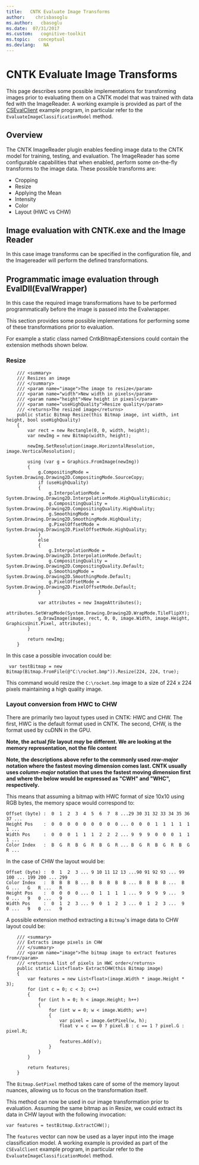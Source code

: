 ```yaml
---
title:   CNTK Evaluate Image Transforms
author:    chrisbasoglu
ms.author:   cbasoglu
ms.date:  07/31/2017
ms.custom:   cognitive-toolkit
ms.topic:   conceptual
ms.devlang:   NA
---
```


# CNTK Evaluate Image Transforms

This page describes some possible implementations for transforming images prior to evaluating them on a CNTK model that was trained with data fed with the ImageReader. A working example is provided as part of the [CSEvalClient](https://github.com/Microsoft/CNTK/tree/release/latest/Examples/Evaluation/LegacyEvalDll/CSEvalClient) example program, in particular refer to the `EvaluateImageClassificationModel` method.

## Overview
The CNTK ImageReader plugin enables feeding image data to the CNTK model for training, testing, and evaluation. The ImageReader has some configurable capabilities that when enabled, perform some on-the-fly transforms to the image data.
These possible transforms are:
* Cropping
* Resize
* Applying the Mean
* Intensity 
* Color
* Layout (HWC vs CHW)

## Image evaluation with CNTK.exe and the Image Reader
In this case image transforms can be specified in the configuration file, and the Imagereader will perform the defined transformations.

## Programmatic image evaluation through EvalDll(EvalWrapper)
In this case the required image transformations have to be performed programmatically before the image is passed into the Evalwrapper.

This section provides some possible implementations for performing some of these transformations prior to evaluation.

For example a static class named CntkBitmapExtensions could contain the extension methods shown below.

### Resize
        /// <summary>
        /// Resizes an image
        /// </summary>
        /// <param name="image">The image to resize</param>
        /// <param name="width">New width in pixels</param>
        /// <param name="height">New height in pixesl</param>
        /// <param name="useHighQuality">Resize quality</param>
        /// <returns>The resized image</returns>
        public static Bitmap Resize(this Bitmap image, int width, int height, bool useHighQuality)
        {
            var rect = new Rectangle(0, 0, width, height);
            var newImg = new Bitmap(width, height);

            newImg.SetResolution(image.HorizontalResolution, image.VerticalResolution);

            using (var g = Graphics.FromImage(newImg))
            {
                g.CompositingMode = System.Drawing.Drawing2D.CompositingMode.SourceCopy;
                if (useHighQuality)
                {
                    g.InterpolationMode = System.Drawing.Drawing2D.InterpolationMode.HighQualityBicubic;
                    g.CompositingQuality = System.Drawing.Drawing2D.CompositingQuality.HighQuality;
                    g.SmoothingMode = System.Drawing.Drawing2D.SmoothingMode.HighQuality;
                    g.PixelOffsetMode = System.Drawing.Drawing2D.PixelOffsetMode.HighQuality;
                }
                else
                {
                    g.InterpolationMode = System.Drawing.Drawing2D.InterpolationMode.Default;
                    g.CompositingQuality = System.Drawing.Drawing2D.CompositingQuality.Default;
                    g.SmoothingMode = System.Drawing.Drawing2D.SmoothingMode.Default;
                    g.PixelOffsetMode = System.Drawing.Drawing2D.PixelOffsetMode.Default;
                }

                var attributes = new ImageAttributes();
                attributes.SetWrapMode(System.Drawing.Drawing2D.WrapMode.TileFlipXY);
                g.DrawImage(image, rect, 0, 0, image.Width, image.Height, GraphicsUnit.Pixel, attributes);
            }

            return newImg;
        }

In this case a possible invocation could be:

     var testBitmap = new Bitmap(Bitmap.FromFile(@"C:\rocket.bmp")).Resize(224, 224, true);

This command would resize the `C:\rocket.bmp` image to a size of 224 x 224 pixels maintaining a high quality image.

### Layout conversion from HWC to CHW
There are primarily two layout types used in CNTK: HWC and CHW.
The first, HWC is the default format used in CNTK. The second, CHW, is the format used by cuDNN in the GPU.

**Note, the actual *file* layout *may* be different. We are looking at the memory representation, not the file content**

**Note, the descriptions above refer to the commonly used _row-major_ notation where the fastest moving dimension comes last. CNTK usually uses _column-major_ notation that uses the fastest moving dimension first and where the below would be expressed as "CWH" and "WHC", respectively.**

This means that assuming a bitmap with HWC format of size 10x10 using RGB bytes, the memory space would correspond to:

    Offset (byte) :  0  1  2  3  4  5  6  7  8 ...29 30 31 32 33 34 35 36 37 ...
    Height Pos    :  0  0  0  0  0  0  0  0  0 ... 0  0  0  1  1  1  1  1  1 ...
    Width Pos     :  0  0  0  1  1  1  2  2  2 ... 9  9  9  0  0  0  1  1  1 ...
    Color Index   :  B  G  R  B  G  R  B  G  R ... B  G  R  B  G  R  B  G  R ...

In the case of CHW the layout would be:

    Offset (byte) :  0  1  2  3 ... 9 10 11 12 13 ...90 91 92 93 ... 99 100 ... 199 200 ... 299 
    Color Index   :  B  B  B  B ... B  B  B  B  B ... B  B  B  B ...  B   G ...   G   R ...   R
    Height Pos    :  0  0  0  0 ... 0  1  1  1  1 ... 9  9  9  9 ...  9   0 ...   9   0 ...   9
    Width Pos     :  0  1  2  3 ... 9  0  1  2  3 ... 0  1  2  3 ...  9   0 ...   9   0 ...   9

A possible extension method extracting a `Bitmap`'s image data to CHW layout could be:

        /// <summary>
        /// Extracts image pixels in CHW
        /// </summary>
        /// <param name="image">The bitmap image to extract features from</param>
        /// <returns>A list of pixels in HWC order</returns>
        public static List<float> ExtractCHW(this Bitmap image)
        {
            var features = new List<float>(image.Width * image.Height * 3);
            for (int c = 0; c < 3; c++)
            {
                for (int h = 0; h < image.Height; h++)
                {
                    for (int w = 0; w < image.Width; w++)
                    {
                        var pixel = image.GetPixel(w, h);
                        float v = c == 0 ? pixel.B : c == 1 ? pixel.G : pixel.R;

                        features.Add(v);
                    }
                }
            }

            return features;
        }

The `Bitmap.GetPixel` method takes care of some of the memory layout nuances, allowing us to focus on the transformation itself.

This method can now be used in our image transformation prior to evaluation. Assuming the same bitmap as in Resize, we could extract its data in CHW layout with the following invocation:

    var features = testBitmap.ExtractCHW();

The `features` vector can now be used as a layer input into the image classification model. A working example is provided as part of the `CSEvalClient` example program, in particular refer to the `EvaluateImageClassificationModel` method.
